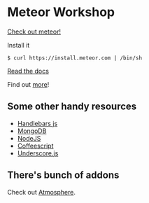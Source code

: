 Meteor Workshop
===============

[Check out meteor!](http://meteor.com/)

Install it

    $ curl https://install.meteor.com | /bin/sh
  
[Read the docs](http://docs.meteor.com/)

Find out [more](http://bit.ly/11oojZR)!

Some other handy resources
--------------------------

- [Handlebars js](http://handlebarsjs.com/)
- [MongoDB](http://docs.mongodb.org/manual/)
- [NodeJS](http://nodejs.org/)
- [Coffeescript](http://coffeescript.org/)
- [Underscore.js](http://underscorejs.org/)

There's bunch of addons
-----------------------

Check out [Atmosphere](https://atmosphere.meteor.com/).